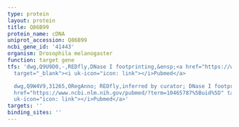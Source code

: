 ```yaml
---
type: protein
layout: protein
title: Q86B99
protein_name: cDNA
uniprot_accession: Q86B99
ncbi_gene_id: '41443'
organism: Drosophila melanogaster
function: target gene
tfs: 'dwg,Q9U9D0,-,REDfly,DNase I footprinting,&ensp;<a href="https://www.ncbi.nlm.nih.gov/pubmed/?term=10465787%5Buid%5D"
  target="_blank"><i uk-icon="icon: link"></i>Pubmed</a>

  dwg,Q9W4V9,31265,ORegAnno; REDfly,inferred by curator; DNase I footprinting,&ensp;<a
  href="https://www.ncbi.nlm.nih.gov/pubmed/?term=10465787%5Buid%5D" target="_blank"><i
  uk-icon="icon: link"></i>Pubmed</a>'
targets: ''
binding_sites: ''
---
```

